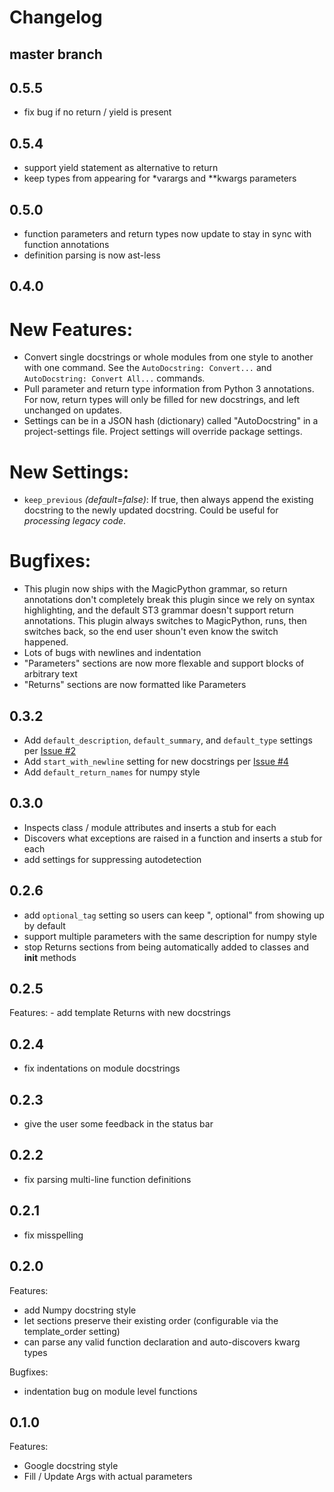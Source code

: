 # Changelog

## master branch

## 0.5.5

  - fix bug if no return / yield is present

## 0.5.4

  - support yield statement as alternative to return
  - keep types from appearing for *varargs and **kwargs parameters

## 0.5.0

  - function parameters and return types now update to stay in sync with function annotations
  - definition parsing is now ast-less

## 0.4.0

# New Features:
  - Convert single docstrings or whole modules from one style to another with one command. See the `AutoDocstring: Convert...` and `AutoDocstring: Convert All...` commands.
  - Pull parameter and return type information from Python 3 annotations. For now, return types will only be filled for new docstrings, and left unchanged on updates.
  - Settings can be in a JSON hash (dictionary) called "AutoDocstring" in a project-settings file. Project settings will override package settings.

# New Settings:
  - `keep_previous` *(default=false)*: If true, then always append the existing docstring to the newly updated docstring. Could be useful for *processing legacy code*.

# Bugfixes:
  - This plugin now ships with the MagicPython grammar, so return annotations don't completely break this plugin since we rely on syntax highlighting, and the default ST3 grammar doesn't support return annotations. This plugin always switches to MagicPython, runs, then switches back, so the end user shoun't even know the switch happened.
  - Lots of bugs with newlines and indentation
  - "Parameters" sections are now more flexable and support blocks of arbitrary text
  - "Returns" sections are now formatted like Parameters

## 0.3.2

  - Add `default_description`, `default_summary`, and `default_type` settings per [Issue #2](https://github.com/KristoforMaynard/SublimeAutoDocstring/issues/2)
  - Add `start_with_newline` setting for new docstrings per [Issue #4](https://github.com/KristoforMaynard/SublimeAutoDocstring/issues/4)
  - Add `default_return_names` for numpy style

## 0.3.0

  - Inspects class / module attributes and inserts a stub for each
  - Discovers what exceptions are raised in a function and inserts a stub for each
  - add settings for suppressing autodetection

## 0.2.6

  - add `optional_tag` setting so users can keep ", optional" from showing up by default
  - support multiple parameters with the same description for numpy style
  - stop Returns sections from being automatically added to classes and __init__ methods

## 0.2.5
  Features:
    - add template Returns with new docstrings

## 0.2.4
  - fix indentations on module docstrings

## 0.2.3
  - give the user some feedback in the status bar

## 0.2.2
  - fix parsing multi-line function definitions

## 0.2.1
  - fix misspelling

## 0.2.0

Features:
  - add Numpy docstring style
  - let sections preserve their existing order (configurable via the template_order setting)
  - can parse any valid function declaration and auto-discovers kwarg types

Bugfixes:
  - indentation bug on module level functions

## 0.1.0

Features:
  - Google docstring style
  - Fill / Update Args with actual parameters

